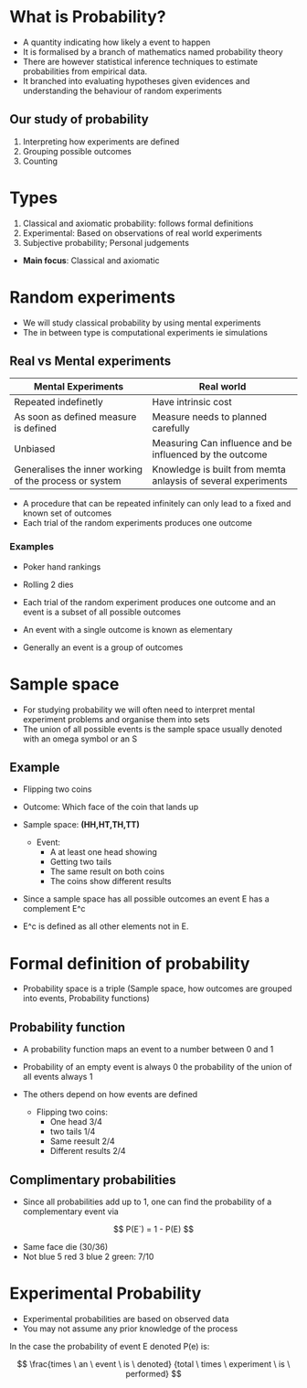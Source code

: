
# What is Probability?

- A quantity indicating how likely a event to happen
- It is formalised by a branch of mathematics named probability theory
- There are however statistical inference techniques to estimate probabilities from empirical data.
- It branched into evaluating hypotheses given evidences and understanding the behaviour of random experiments

## Our study of probability


1. Interpreting how experiments are defined
2. Grouping possible outcomes
3. Counting


# Types

1. Classical and axiomatic probability: follows formal definitions
2. Experimental: Based on observations of real world experiments
3. Subjective probability; Personal judgements

- **Main focus**: Classical and axiomatic

# Random experiments

- We will study classical probability by using mental experiments
- The in between type is computational experiments ie simulations


## Real vs Mental experiments

| Mental Experiments                                     | Real world                                                    |
| ------------------------------------------------------ | ------------------------------------------------------------- |
| Repeated indefinetly                                   | Have intrinsic cost                                           |
| As soon as defined measure is defined                  | Measure needs to planned carefully                            |
| Unbiased                                               | Measuring Can influence and be influenced by the outcome      |
| Generalises the inner working of the process or system | Knowledge is built from memta anlaysis of several experiments |

 - A procedure that can be repeated infinitely can only lead to a fixed and known set of outcomes
- Each trial of the random experiments produces one outcome
### Examples
- Poker hand rankings
- Rolling 2 dies

- Each trial of the random experiment produces one outcome and an event is a subset of all possible outcomes

- An event with a single outcome is known as elementary 
- Generally an event is a group of outcomes

# Sample space

- For studying probability we will often need to interpret mental experiment problems and organise them into sets
- The union of all possible events is the sample space usually denoted with an omega symbol or an S

## Example

- Flipping two coins

- Outcome: Which face of the coin that lands up
- Sample space: **(HH,HT,TH,TT)**
	- Event:
		- A at least one head showing
		- Getting two tails
		- The same result on both coins
		- The coins show different results

- Since a sample space has all possible outcomes an event E has a complement E^c
- E^c is defined as all other elements not in E.

# Formal definition of probability

- Probability space is a triple (Sample space, how outcomes are grouped into events, Probability functions)
## Probability function

- A probability function maps an event to a number between 0 and 1 
- Probability of an empty event is always 0 the probability of the union of all events always 1 
- The others depend on how events are defined

	- Flipping two coins:
		- One head 3/4
		- two tails 1/4
		- Same reesult 2/4
		- Different results 2/4
## Complimentary probabilities 

- Since all probabilities add up to 1, one can find the probability of a complementary event via

$$
P(E`) = 1 - P(E)
$$

- Same face die (30/36)
- Not blue 5 red 3 blue 2 green:  7/10


# Experimental Probability

- Experimental probabilities are based on observed data
- You may not assume any prior knowledge of the process

In the case the probability of event E denoted P(e) is:

$$
\frac{times \ an \ event \ is \ denoted}  {total \ times \ experiment \ is \ performed}
$$
